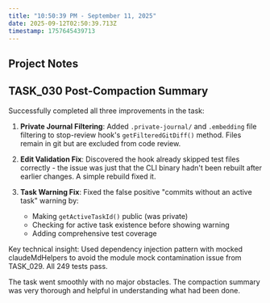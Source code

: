 ```yaml
---
title: "10:50:39 PM - September 11, 2025"
date: 2025-09-12T02:50:39.713Z
timestamp: 1757645439713
---
```


## Project Notes

## TASK_030 Post-Compaction Summary

Successfully completed all three improvements in the task:

1. **Private Journal Filtering**: Added `.private-journal/` and `.embedding` file filtering to stop-review hook's `getFilteredGitDiff()` method. Files remain in git but are excluded from code review.

2. **Edit Validation Fix**: Discovered the hook already skipped test files correctly - the issue was just that the CLI binary hadn't been rebuilt after earlier changes. A simple rebuild fixed it.

3. **Task Warning Fix**: Fixed the false positive "commits without an active task" warning by:
   - Making `getActiveTaskId()` public (was private)
   - Checking for active task existence before showing warning
   - Adding comprehensive test coverage

Key technical insight: Used dependency injection pattern with mocked claudeMdHelpers to avoid the module mock contamination issue from TASK_029. All 249 tests pass.

The task went smoothly with no major obstacles. The compaction summary was very thorough and helpful in understanding what had been done.
